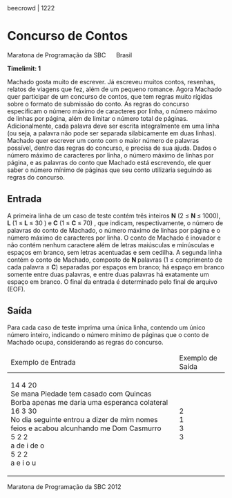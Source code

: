 <html>
<body style="padding: 10px 0px;">
<div class="header">
<span>beecrowd | 1222</span>
<h1>Concurso de Contos</h1>
<div><p>
Maratona de Programação da SBC <img alt="" src="https://resources.beecrowd.com.br/gallery/images/flags/br.gif" style="width: 16px; height: 11px; "> Brasil</p>
</div>
<strong>Timelimit: 1</strong>
</div>
<div class="problem">
<div class="description">
<p>
Machado gosta muito de escrever. Já escreveu muitos contos, resenhas, relatos de viagens que fez, além de um pequeno romance. Agora Machado quer participar de um concurso de contos, que tem regras muito rígidas sobre o formato de submissão do conto. As regras do concurso especificam o número máximo de caracteres por linha, o número máximo de linhas por página, além de limitar o número total de páginas. Adicionalmente, cada palavra deve ser escrita integralmente em uma linha (ou seja, a palavra não pode ser separada silabicamente em duas linhas). Machado quer escrever um conto com o maior número de palavras possível, dentro das regras do concurso, e precisa de sua ajuda. Dados o número máximo de caracteres por linha, o número máximo de linhas por página, e as palavras do conto que Machado está escrevendo, ele quer saber o número mínimo de páginas que seu conto utilizaria seguindo as regras do concurso.</p>
</div>
<h2>Entrada</h2>
<div class="input">
<p>
A primeira linha de um caso de teste contém três inteiros <strong>N</strong> (2 ≤ <strong>N </strong>≤ 1000), <strong>L</strong> (1 ≤ <strong>L </strong>≤ 30 ) e <strong>C</strong> (1 ≤ <strong>C </strong>≤ 70) , que indicam, respectivamente, o número de palavras do conto de Machado, o número máximo de linhas por página e o número máximo de caracteres por linha. O conto de Machado é inovador e não contém nenhum caractere além de letras maiúsculas e minúsculas e espaços em branco, sem letras acentuadas e sem cedilha. A segunda linha contém o conto de Machado, composto de <strong>N </strong>palavras (1 ≤ comprimento de cada palavra ≤ <strong>C</strong>) separadas por espaços em branco; há espaço em branco somente entre duas palavras, e entre duas palavras há exatamente um espaço em branco. O final da entrada é determinado pelo final de arquivo (EOF).</p>
</div>
<h2>Saída</h2>
<div class="output">
<p>
Para cada caso de teste imprima uma única linha, contendo um único número inteiro, indicando o número mínimo de páginas que o conto de Machado ocupa, considerando as regras do concurso.</p>
</div>
<div class="both"></div>
<table>
<thead>
<tr>
<td>Exemplo de Entrada</td>
<td>Exemplo de Saída</td>
</tr>
</thead>
<tbody>
<tr>
<td class="division">
<p>
14 4 20<br>
 Se mana Piedade tem casado com Quincas Borba apenas me daria uma esperanca colateral<br>
16 3 30<br>
No dia seguinte entrou a dizer de mim nomes feios e acabou alcunhando me Dom Casmurro<br>
5 2 2<br>
a de i de o<br>
5 2 2<br>
a e i o u</p>
</td>
<td>
<p>
2<br>
1<br>
3<br>
3</p>
</td>
</tr>
</tbody>
</table>
<p class="footer">
Maratona de Programação da SBC 2012</p>
</div>
</body></html>
